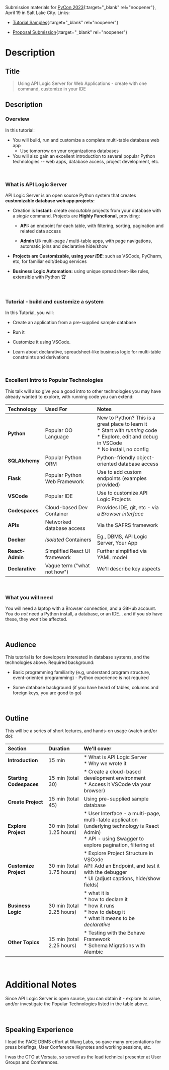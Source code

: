 Submission materials for [PyCon 2023](https://us.pycon.org/2023/speaking/talks/){:target="_blank" rel="noopener"}, April 19 in Salt Lake City.  Links:

* [Tutorial Samples](https://us.pycon.org/2023/speaking/tutorials/samples/){:target="_blank" rel="noopener"}

* [Proposal Submission](https://pretalx.com/pyconus2023/submit/H2DMVf/info/){:target="_blank" rel="noopener"}

# Description

## Title

  > Using API Logic Server for Web Applications - create with one command, customize in your IDE

## Description

### Overview

In this tutorial:

* You will build, run and customize a complete multi-table database web app
    * Use tomorrow on your organizations databases
* You will also gain an excellent introduction to several popular Python technologies -- web apps, database access, project development, etc.

&nbsp;

### What is API Logic Server

API Logic Server is an open source Python system that creates __customizable database web app projects:__

* Creation is __Instant:__ create _executable_ projects from your database with a _single_ command.  Projects are __Highly Functional,__ providing:

    * __API:__ an endpoint for each table, with filtering, sorting, pagination and related data access

    * __Admin UI:__ multi-page / multi-table apps, with page navigations, automatic joins and declarative hide/show

* __Projects are Customizable, using _your IDE_:__ such as VSCode, PyCharm, etc, for familiar edit/debug services

* __Business Logic Automation:__ using unique spreadsheet-like rules, extensible with Python :trophy:

&nbsp;

### Tutorial - build and customize a system

In this Tutorial, you will:

* Create an application from a pre-supplied sample database

* Run it

* Customize it using VSCode.

* Learn about declarative, spreadsheet-like business logic for multi-table constraints and derivations

&nbsp;

### Excellent Intro to Popular Technologies

This talk will also give you a good intro to other technologies you may have already wanted to explore, with running code you can extend:

| Technology  | Used For    | Notes   |
:---------|:-----------|:------------|
| __Python__  | Popular OO Language | New to Python?  This is a great place to learn it<br> * Start with _running_ code<br> * Explore, edit and debug in VSCode<br> * No install, no config |
| __SQLAlchemy__  | Popular Python ORM | Python-friendly object-oriented database access |
| __Flask__  | Popular Python Web Framework | Use to add custom endpoints (examples provided) |
| __VSCode__  | Popular IDE | Use to customize API Logic Projects |
| __Codespaces__  | Cloud-based Dev Container | Provides IDE, git, etc - via a *Browser interface* |
| __APIs__  | Networked database access | Via the SAFRS framework |
| __Docker__ | *Isolated* Containers | Eg., DBMS, API Logic Server, Your App |
| __React-Admin__ | Simplified React UI framework | Further simplified via YAML model |
| __Declarative__ | Vague term ("what not how") | We'll describe key aspects |

&nbsp;

### What you will need

You will need a laptop with a Browser connection, and a GitHub account.  You do *not* need a Python install, a database, or an IDE... and if you *do* have these, they won't be affected.

&nbsp;

## Audience

This tutorial is for developers interested in database systems, and the technologies above.  Required background:

* Basic programming familiarity (e.g, understand program structure, event-oriented programming) - Python experience is not required

* Some database background (if you have heard of tables, columns and foreign keys, you are good to go)


&nbsp;

## Outline

This will be a series of short lectures, and hands-on usage (watch and/or do):

| Section  | Duration    | We'll cover   |
:---------|:-----------|:------------|
| __Introduction__ | 15 min | * What is API Logic Server<br>* Why we wrote it |
| __Starting Codespaces__ | 15 min (total 30) | * Create a cloud-based development environment<br> * Access it VSCode via your browser) |
| __Create Project__  | 15 min (total 45) | Using pre-supplied sample database |
| __Explore Project__ | 30 min (total 1.25 hours) | * User Interface - a multi-page, multi-table application (underlying technology is React Admin)<br>* API - using Swagger to explore pagination, filtering et |
| __Customize Project__  | 30 min (total 1.75 hours) | * Explore Project Structure in VSCode<br>API: Add an Endpoint, and test it with the debugger<br>* UI (adjust captions, hide/show fields) |
| __Business Logic__ | 30 min (total 2.25 hours) | * what it is<br> * how to declare it<br> * how it runs<br> * how to debug it<br> * what it means to be _declarative_ |
| __Other Topics__ | 15 min (total 2.25 hours) | * Testing with the Behave Framework<br> * Schema Migrations with Alembic |

&nbsp;

# Additional Notes

Since API Logic Server is open source, you can obtain it - explore its value, and/or investigate the Popular Technologies listed in the table above.

&nbsp;

## Speaking Experience

I lead the PACE DBMS effort at Wang Labs, so gave many presentations for press briefings, User Conference Keynotes and working sessions, etc.

I was the CTO at Versata, so served as the lead technical presenter at User Groups and Conferences.
